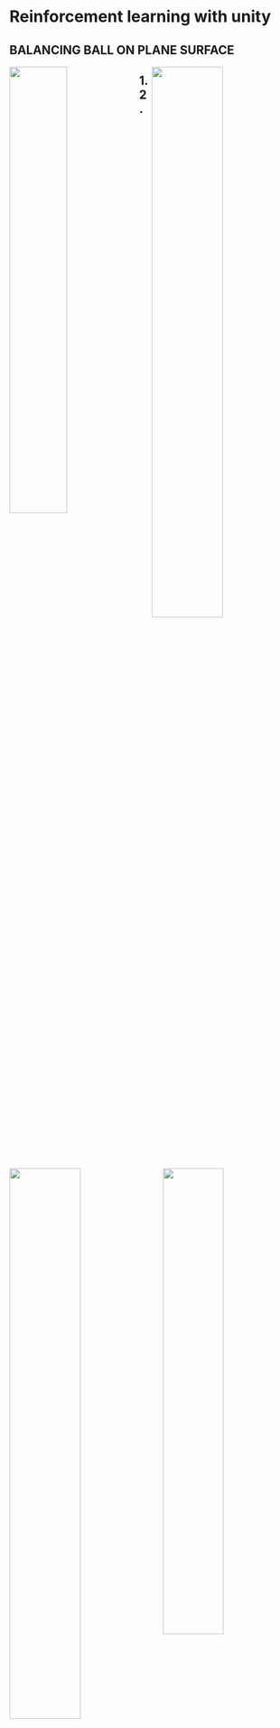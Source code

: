 # Reinforcement learning with unity 

## BALANCING BALL ON PLANE SURFACE

<img src="https://github.com/deeprajbasu/reinforcementLearning/blob/main/1.gif" width="45%" align='left'>
<img src="https://github.com/deeprajbasu/reinforcementLearning/blob/main/2.gif" width="50%" align='right'>

## 1.                                                       2.                                    
<br>

<img src="https://github.com/deeprajbasu/reinforcementLearning/blob/main/3.gif" width="50%" align='left'>
<img src="https://github.com/deeprajbasu/reinforcementLearning/blob/main/4.gif" width="46%" align='right'>






<br>

<div>
<img src="https://github.com/deeprajbasu/reinforcementLearning/blob/main/5.gif" width="50%" align='left'>
<img src="https://github.com/deeprajbasu/reinforcementLearning/blob/main/6.gif" width="46%" align='right'>



</div>





